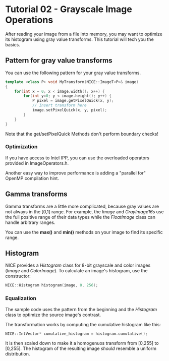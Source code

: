 # Tutorial 02 - Grayscale Image Operations

After reading your image from a file into memory, you may want to optimize its histogram using gray value transforms. This tutorial will tech you the basics.

## Pattern for gray value transforms
You can use the following pattern for your gray value transforms.

```c++
template <class P> void MyTransform(NICE::ImageT<P>& image)
{
	for(int x = 0; x < image.width(); x++) {
		for(int y=0; y < image.height(); y++) {
			P pixel = image.getPixelQuick(x, y);
			// Insert transform here	
			image.setPixelQuick(x, y, pixel);
		}
	}
}
```

Note that the get/setPixelQuick Methods don't perform boundary checks!

### Optimization
If you have access to Intel IPP, you can use the overloaded operators provided in ImageOperators.h.

Another easy way to improve performance is adding a "parallel for" OpenMP compilation hint.

## Gamma transforms
Gamma transforms are a little more complicated, because gray values are not always in the [0,1] range.
For example, the _Image_ and _GrayImage16s_ use the full positive range of their data types while the _FloatImage_ class can handle arbitrary ranges.

You can use the __max()__ and __min()__ methods on your image to find its specific range. 

## Histogram
NICE provides a _Histogram_ class for 8-bit grayscale and color images (_Image_ and _ColorImage_).
To calculate an image's histogram, use the constructor:

``` c++
NICE::Histogram histogram(image, 0, 256);
```

### Equalization
The sample code uses the pattern from the beginning and the _Histogram_ class to
optimize the source image's contrast.

The transformation works by computing the cumulative histogram like this:

```c++
NICE::IntVector* cumulative_histogram = histogram.cumulative();
```

It is then scaled down to make it a homogenuos transform from [0,255] to [0,255].
The histogram of the resulting image *should* resemble a uniform distribution.